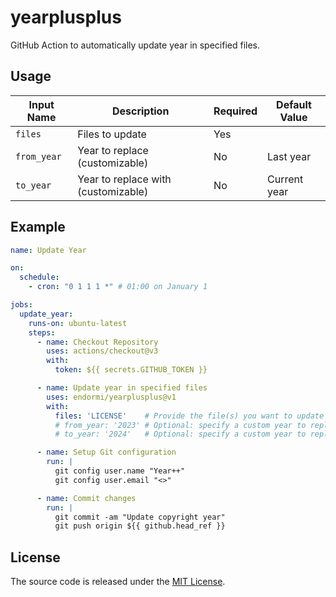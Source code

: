 # yearplusplus

GitHub Action to automatically update year in specified files.

## Usage

| Input Name  | Description                        | Required | Default Value |
|-------------|------------------------------------|----------|---------------|
| `files`     | Files to update                    | Yes      |               |
| `from_year` | Year to replace (customizable)     | No       | Last year     |
| `to_year`   | Year to replace with (customizable)| No       | Current year  |

## Example

```yaml
name: Update Year

on:
  schedule:
    - cron: "0 1 1 1 *" # 01:00 on January 1

jobs:
  update_year:
    runs-on: ubuntu-latest
    steps:
      - name: Checkout Repository
        uses: actions/checkout@v3
        with:
          token: ${{ secrets.GITHUB_TOKEN }}

      - name: Update year in specified files
        uses: endormi/yearplusplus@v1
        with:
          files: 'LICENSE'    # Provide the file(s) you want to update
          # from_year: '2023' # Optional: specify a custom year to replace (defaults to last year)
          # to_year: '2024'   # Optional: specify a custom year to replace with (defaults to current year)

      - name: Setup Git configuration
        run: |
          git config user.name "Year++"
          git config user.email "<>"

      - name: Commit changes
        run: |
          git commit -am "Update copyright year"
          git push origin ${{ github.head_ref }}
```

## License

The source code is released under the [MIT License](LICENSE).
